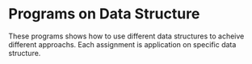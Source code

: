 # Programs on Data Structure

These programs shows how to use different data structures to acheive different approachs.
Each assignment is application on specific data structure.
